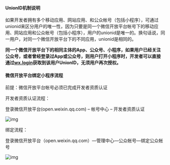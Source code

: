 <!-- https://mp.weixin.qq.com/debug/wxadoc/dev/api/uinionID.html -->

#### UnionID机制说明

如果开发者拥有多个移动应用、网站应用、和公众帐号（包括小程序），可通过unionid来区分用户的唯一性，因为只要是同一个微信开放平台帐号下的移动应用、网站应用和公众帐号（包括小程序），用户的unionid是唯一的。换句话说，同一用户，对同一个微信开放平台下的不同应用，unionid是相同的。

**同一个微信开放平台下的相同主体的App、公众号、小程序，如果用户已经关注公众号，或者曾经登录过App或公众号，则用户打开小程序时，开发者可以直接通过[wx.login](https://mp.weixin.qq.com/debug/wxadoc/dev/api/api-login.html#wx.login)获取到该用户UnionID，无须用户再次授权。**

#### 微信开放平台绑定小程序流程

前提：微信开放平台帐号必须已完成开发者资质认证

开发者资质认证流程：

登录微信开放平台(open.weixin.qq.com) – 帐号中心 – 开发者资质认证

![img](https://mp.weixin.qq.com/debug/wxadoc/dev/image/open.png?t=201822)

绑定流程：

登录微信开放平台（open.weixin.qq.com）—管理中心—公众帐号—绑定公众帐号

![img](https://mp.weixin.qq.com/debug/wxadoc/dev/image/union_bind.png?t=201822)
